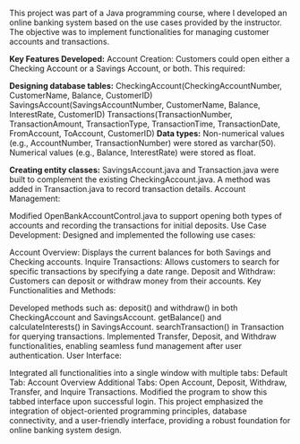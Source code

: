 This project was part of a Java programming course, where I developed an online banking system based on the use cases provided by the instructor. The objective was to implement functionalities for managing customer accounts and transactions.

**Key Features Developed:**
Account Creation:
Customers could open either a Checking Account or a Savings Account, or both. This required:

**Designing database tables:**
CheckingAccount(CheckingAccountNumber, CustomerName, Balance, CustomerID)
SavingsAccount(SavingsAccountNumber, CustomerName, Balance, InterestRate, CustomerID)
Transactions(TransactionNumber, TransactionAmount, TransactionType, TransactionTime, TransactionDate, FromAccount, ToAccount, CustomerID)
**Data types:**
Non-numerical values (e.g., AccountNumber, TransactionNumber) were stored as varchar(50).
Numerical values (e.g., Balance, InterestRate) were stored as float.

**Creating entity classes:**
SavingsAccount.java and Transaction.java were built to complement the existing CheckingAccount.java.
A method was added in Transaction.java to record transaction details.
Account Management:

Modified OpenBankAccountControl.java to support opening both types of accounts and recording the transactions for initial deposits.
Use Case Development:
Designed and implemented the following use cases:

Account Overview: Displays the current balances for both Savings and Checking accounts.
Inquire Transactions: Allows customers to search for specific transactions by specifying a date range.
Deposit and Withdraw: Customers can deposit or withdraw money from their accounts.
Key Functionalities and Methods:

Developed methods such as:
deposit() and withdraw() in both CheckingAccount and SavingsAccount.
getBalance() and calculateInterests() in SavingsAccount.
searchTransaction() in Transaction for querying transactions.
Implemented Transfer, Deposit, and Withdraw functionalities, enabling seamless fund management after user authentication.
User Interface:

Integrated all functionalities into a single window with multiple tabs:
Default Tab: Account Overview
Additional Tabs: Open Account, Deposit, Withdraw, Transfer, and Inquire Transactions.
Modified the program to show this tabbed interface upon successful login.
This project emphasized the integration of object-oriented programming principles, database connectivity, and a user-friendly interface, providing a robust foundation for online banking system design.
